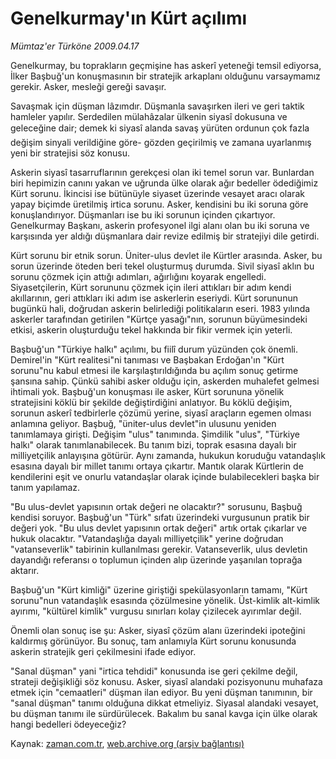 # Genelkurmay'ın Kürt açılımı

*Mümtaz'er Türköne 2009.04.17*

<tr><td class="metin" colspan="2" style="padding-top: 20px; padding-left: 5px; padding-right: 10px;">Genelkurmay, bu toprakların geçmişine has askerî yeteneği temsil ediyorsa, İlker Başbuğ'un konuşmasının bir stratejik arkaplanı olduğunu varsaymamız gerekir. Asker, mesleği gereği savaşır.</td></tr><tr><td class="metin" colspan="2" style="padding-top: 20px; padding-left: 5px; padding-right: 10px;"><p>Savaşmak için düşman lâzımdır. Düşmanla savaşırken ileri ve geri taktik hamleler yapılır. Serdedilen mülahâzalar ülkenin siyasî dokusuna ve geleceğine dair; demek ki siyasî alanda savaş yürüten ordunun çok fazla değişim sinyali verildiğine göre- gözden geçirilmiş ve zamana uyarlanmış yeni bir stratejisi söz konusu.
<p>Askerin siyasî tasarruflarının gerekçesi olan iki temel sorun var. Bunlardan biri hepimizin canını yakan ve uğrunda ülke olarak ağır bedeller ödediğimiz Kürt sorunu. İkincisi ise bütünüyle siyaset üzerinde vesayet aracı olarak yapay biçimde üretilmiş irtica sorunu. Asker, kendisini bu iki soruna göre konuşlandırıyor. Düşmanları ise bu iki sorunun içinden çıkartıyor. Genelkurmay Başkanı, askerin profesyonel ilgi alanı olan bu iki soruna ve karşısında yer aldığı düşmanlara dair revize edilmiş bir stratejiyi dile getirdi.
<p>Kürt sorunu bir etnik sorun. Üniter-ulus devlet ile Kürtler arasında. Asker, bu sorun üzerinde öteden beri tekel oluşturmuş durumda. Sivil siyasî aklın bu sorunu çözmek için attığı adımları, ağırlığını koyarak engelledi. Siyasetçilerin, Kürt sorununu çözmek için ileri attıkları bir adım kendi akıllarının, geri attıkları iki adım ise askerlerin eseriydi. Kürt sorununun bugünkü hali, doğrudan askerin belirlediği politikaların eseri. 1983 yılında askerler tarafından getirilen "Kürtçe yasağı"nın, sorunun büyümesindeki etkisi, askerin oluşturduğu tekel hakkında bir fikir vermek için yeterli.
<p>Başbuğ'un "Türkiye halkı" açılımı, bu fiilî durum yüzünden çok önemli. Demirel'in "Kürt realitesi"ni tanıması ve Başbakan Erdoğan'ın "Kürt sorunu"nu kabul etmesi ile karşılaştırıldığında bu açılım sonuç getirme şansına sahip. Çünkü sahibi asker olduğu için, askerden muhalefet gelmesi ihtimali yok. Başbuğ'un konuşması ile asker, Kürt sorununa yönelik stratejisini köklü bir şekilde değiştirdiğini anlatıyor. Bu köklü değişim, sorunun askerî tedbirlerle çözümü yerine, siyasî araçların egemen olması anlamına geliyor. Başbuğ, "üniter-ulus devlet"in ulusunu yeniden tanımlamaya girişti. Değişim "ulus" tanımında. Şimdilik "ulus", "Türkiye halkı" olarak tanımlanabilecek. Bu tanım bizi, toprak esasına dayalı bir milliyetçilik anlayışına götürür. Aynı zamanda, hukukun koruduğu vatandaşlık esasına dayalı bir millet tanımı ortaya çıkartır. Mantık olarak Kürtlerin de kendilerini eşit ve onurlu vatandaşlar olarak içinde bulabilecekleri başka bir tanım yapılamaz.
<p>"Bu ulus-devlet yapısının ortak değeri ne olacaktır?" sorusunu, Başbuğ kendisi soruyor. Başbuğ'un "Türk" sıfatı üzerindeki vurgusunun pratik bir değeri yok. "Bu ulus devlet yapısının ortak değeri" artık ortak çıkarlar ve hukuk olacaktır. "Vatandaşlığa dayalı milliyetçilik" yerine doğrudan "vatanseverlik" tabirinin kullanılması gerekir. Vatanseverlik, ulus devletin dayandığı referansı o toplumun içinden alıp üzerinde yaşanılan toprağa aktarır.
<p>Başbuğ'un "Kürt kimliği" üzerine giriştiği spekülasyonların tamamı, "Kürt sorunu"nun vatandaşlık esasında çözülmesine yönelik. Üst-kimlik alt-kimlik ayırımı, "kültürel kimlik" vurgusu sınırları kolay çizilecek ayırımlar değil.
<p>Önemli olan sonuç ise şu: Asker, siyasî çözüm alanı üzerindeki ipoteğini kaldırmış görünüyor. Bu sonuç, tam anlamıyla Kürt sorunu konusunda askerin stratejik geri çekilmesini ifade ediyor.
<p>"Sanal düşman" yani "irtica tehdidi" konusunda ise geri çekilme değil, strateji değişikliği söz konusu. Asker, siyasî alandaki pozisyonunu muhafaza etmek için "cemaatleri" düşman ilan ediyor. Bu yeni düşman tanımının, bir "sanal düşman" tanımı olduğuna dikkat etmeliyiz. Siyasal alandaki vesayet, bu düşman tanımı ile sürdürülecek. Bakalım bu sanal kavga için ülke olarak hangi bedelleri ödeyeceğiz?<br/></p></p></p></p></p></p></p></p></td></tr>

Kaynak: [zaman.com.tr](http://zaman.com.tr/yazar.do?yazino=838272), [web.archive.org (arşiv bağlantısı)](http://web.archive.org/web/20090421091309/http://www.zaman.com.tr:80/yazar.do?yazino=838272)
